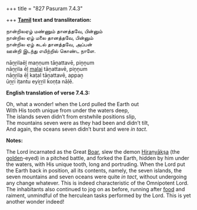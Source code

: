 +++
title = "827 Pasuram 7.4.3"

+++
**[Tamil](/definition/tamil#history "show Tamil definitions") text and transliteration:**

நான்றிலஏழ் மண்ணும் தானத்தவே, பின்னும்  
நான்றில ஏழ் மலை தானத்தவே, பின்னும்  
நான்றில ஏழ் கடல் தானத்தவே, அப்பன்  
ஊன்றி இடந்து எயிற்றில் கொண்ட நாளே.

nāṉṟilaēḻ maṇṇum tāṉattavē, piṉṉum  
nāṉṟila ēḻ [malai](/definition/malai#history "show malai definitions") tāṉattavē, piṉṉum  
nāṉṟila ēḻ kaṭal tāṉattavē, appaṉ  
ūṉṟi iṭantu eyiṟṟil koṇṭa nāḷē.

**English translation of verse 7.4.3:**

Oh, what a wonder! when the Lord pulled the Earth out  
With His tooth unique from under the waters deep,  
The islands seven didn’t from erstwhile positions slip,  
The mountains seven were as they had been and didn’t tilt,  
And again, the oceans seven didn’t burst and were *in tact*.

**Notes:**

The Lord incarnated as the Great [Boar](/definition/boar#history "show Boar definitions"), slew the demon [Hiraṇyākṣa](/definition/hiranyaksha#vaishnavism "show Hiraṇyākṣa definitions") (the [golden](/definition/gold#history "show golden definitions")-eyed) in a pitched battle, and forked the Earth, hidden by him under the waters, with His unique tooth, long and portruding. When the Lord put the Earth back in position, all its contents, namely, the seven islands, the seven mountains and seven oceans were quite *in tact*, without undergoing any change whatever. This is indeed characteristic of the Omnipotent Lord. The inhabitants also continued to jog on as before, running after [food](/definition/food#history "show food definitions") and raiment, unmindful of the herculean tasks performed by the Lord. This is yet another wonder indeed!



